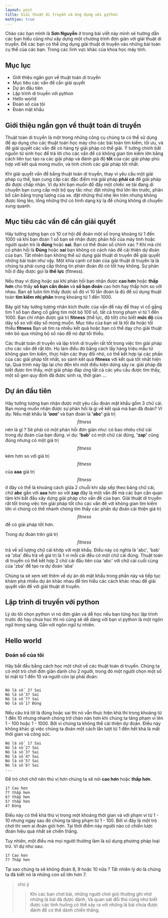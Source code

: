 ```yaml
---
layout: post
title: Giải thuật di truyền và ứng dụng với python
mathjax: true
---
```


Chào các bạn mình là **Sơn Nguyễn** ở trong bài viết này mình sẽ hướng dẫn các bạn hiểu cũng như xây dựng một chương trình đơn giản với giải thuật di truyền. Để các bạn có thể ứng dụng giải thuật di truyền vào những bài toán cụ thể của các bạn. Trong các lĩnh vực khác của khoa học máy tính.
<br/>






## Mục lục

- Giới thiệu ngắn gọn về thuật toán di truyền
- Mục tiêu các vấn đề cần giải quyết
- Dự án đầu tiên
- Lập trình di truyền với python
- Hello world
- Đoán số của tôi
- Đoán mật khẩu


## Giới thiệu ngắn gọn về thuật toán di truyền
Thuật toán di truyền là một trong những công cụ chúng ta có thể sử dụng để áp dụng cho các thuật toán học máy cho các bài toán tìm kiếm, tối ưu, và để giải quyết các vấn đề có hàng tỷ giải pháp có thể giải. Ý tưởng chính bắt nguồn từ sinh học để trả lời cho các vấn đề có không gian tìm kiếm lớn bằng cách liên tục tạo ra các giải pháp và đánh giá độ **tốt** của các giải pháp phù hợp với kết quả mong muốn, và tinh chỉnh các giải pháp tốt nhất.

Khi giải quyết vấn đề bằng thuật toán di truyền, thay vì yêu cầu một giải pháp cụ thể, bạn cung cấp các đặc điểm mà giải pháp **phải có** để giải pháp đó được chấp nhận. Ví dụ khi bạn muốn đổ đầy một chiếc xe tải đang di chuyển bạn cung cấp một bộ quy tắc như: đặt những thứ lớn lên trước, phân bổ cân bằng trọng lượng của xe. đặt những thứ nhẹ lên trên nhưng không được lỏng lẻo, lồng những thứ có hình dạng kỳ lạ để chúng không di chuyển xung quanh.


## Mục tiêu các vấn đề cần giải quyết
Hãy tưởng tượng bạn có 10 cơ hội để đoán một số trong khoảng từ 1 đến 1000 và khi bạn đoán 1 số bạn sẽ nhận được phản hồi của máy tính hoặc người quản trò là **đúng** hoặc **sai**. Bạn có thể đoán số chính xác ? Khi mà chỉ có phản hồi là **Đúng** hoặc **sai** bạn không có cách nào để cải thiện dự đoán của bạn. Tất nhiên bạn không thể sử dụng giải thuật di truyền để giải quyết những bài toán như vậy. Một khía cạnh cơ bản của giải thuật di truyền là  là chúng ta phải cung cấp thông tin phán đoán đó có tốt hay không. Sự phản hồi ở đây được gọi là **thể lực** (fitness).


Nếu thay vì đúng hoặc sai khi phản hồi bạn nhận được **cao hơn** hoặc **thấp hơn** cho thấy **số bạn cần đoán** và **số bạn đoán** cao hơn hay thấp hơn so với nhau. Bạn sẽ luôn tìm thấy được số đó vì 10 lần đoán là đủ để sử dụng thuật toán **tìm kiếm nhị phân** trong khoảng từ 1 đến 1000.

Bây giờ hãy tưởng tượng nhân kích thước của vấn đề này để thay vì cố gắng tìm 1 số bạn đang cố gắng tìm một bộ 100 số, tất cả trong phạm vi từ 1 đến 1000. Bạn chỉ nhận được giá trị **fitness** (thể lực, độ tốt) cho biết **mức độ** của dãy số so với dãy số mong muốn. Mục tiêu của bạn sẽ là tối đa hoặc tối thiểu **fitness** Bạn sẽ tìm ra nhiều kết quả hoặc bạn có thể dạy cho giải thuật nên bỏ qua những bộ số nào để nó đạt tối thiểu.

Các thuật toán di truyền và lập trình di truyền rất tốt trong việc tìm giải pháp cho các vấn đề rất lớn. Họ làm điều đó bằng cách lấy hàng triệu mẫu từ không gian tìm kiếm, thực hiện các thay đổi nhỏ, có thể kết hợp lại các phần của các giải pháp tốt nhất, so sánh kết quả **fitness** với kết quả tốt nhất hiện tại. Quá trình này lặp lại cho đến khi một điều kiện dừng sảy ra: giải pháp đã biết được tìm thấy, một giải pháp đáp ứng tất cả các yêu cầu được tìm thấy, một số gen quy định đã được sinh ra, thời gian ...

## Dự án đầu tiên

Hãy tưởng tượng bạn nhận được một yêu cầu đoán mật khẩu gồm 3 chữ cái. Bạn mong muốn nhận được sự phản hồi là gì về kết quả mà bạn đã đoán? Ví dụ: Nếu mật khẩu là ***'aaa'*** và bạn đoán là **'abc'** giá trị $$ fitness $$ nên là gì ? Sẽ phải có một phản hồi đơn giản như: có bao nhiêu chữ cái trong dự đoán của bạn đúng. ví dụ: **'bab'** có một chữ cái đúng, **'zap'** cũng đúng nhưng có một giá trị $$ fitness $$ kém hơn so với giá trị $$ fitness $$ của **aaa**  giá trị $$ fitness $$ ở đây có thể là khoảng cách giữa 2 chuỗi khi sắp sếp theo bảng chữ cái, chữ **abc** gần với **aaa** hơn so với **zap** đây là một vấn đề mà các bạn cần quan tâm khi bắt đầu xây dựng giải pháp cho vấn đề của bạn. Giải thuật di truyền rất tốt trong việc tìm giải pháp tốt cho các vấn đề với không gian tìm kiếm lớn vì chúng có thể nhanh chóng tìm thấy các phần dự đoán cải thiện giá trị $$ fitness $$ để có giải pháp tốt hơn.

Trong dự đoán trên giá trị $$ fitness $$ trả về số lượng chữ cái khớp với mật khẩu. Điều này có nghĩa là 'abc', 'bab' và 'zba' đều trả về giá trị là 1 vì mỗi cái đều có một chữ cái đúng. Thuật toán di truyền có thể kết hợp 2 chữ cái đầu tiên của 'abc' với chữ cái cuối cùng của 'zba' để tạo ra dự đoán 'aba'

Chúng ta sẽ xem xét thêm về dự án dò mật khẩu trong phần này và tiếp tục khám phá nhiều dự án khác nhau để tìm hiểu các cách khác nhau để giải quyết vấn đề với giải thuật di truyền.

## Lập trình di truyền với python

Lý do tôi chọn python vì nó đơn giản và dễ học nếu bạn từng học lập trình trước đó hay chưa học thì nó cũng sẽ dễ dàng với bạn vì python là một ngôn ngữ trong sáng. Gần với ngôn ngữ tự nhiên.

## Hello world

### Đoán số của tôi

Hãy bắt đầu bằng cách học một chút về các thuật toán di truyền. Chúng ta có một trò chơi đơn giản dành cho 2 người, trong đó một người chọn một số bí mật từ 1 đến 10 và người còn lại phải đoán:

```

Nó là số  2? Sai
Nó là số 3? Sai
Nó là số 7? Sai
Nó là số 1? Đúng

```

Nếu câu trả lời là đúng hoặc sai thì nó vẫn thực hiện khả thi trong khoảng từ 1 đến 10 nhưng nhanh chóng trở chán nản hơn khi chúng ta tăng phạm vi lên 1 - 100 hoặc 1 - 1000. Bởi vì chúng ta không thể cải thiện dự đoán. Điều này không khác gì việc chúng ta đoán một cách lần lượt từ 1 đến hết khá là mất thời gian và công sức.

```
Nó là số  1? Sai
Nó là số 2? Sai
Nó là số 3? Sai
Nó là số 4? Sai
Nó là số 5? Sai
Nó là số 6? Sai
...

```

Để trò chơi chở nên thú vị hơn chúng ta sẽ nói **cao hơn** hoặc **thấp hơn**.

```
1? Cao hơn
7? thấp hơn
6? thấp hơn
5? thấp hơn
4? Đúng

```

Điều này có thể khá thú vị trong một khoảng thời gian và với phạm vi từ 1 - 10 nhưng ngay sau đó chúng ta tăng phạm từ 1 - 100. Bởi vì đây là một trò chơi thi xem ai đoán giỏi hơn. Tại thời điểm này người nào có chiến lược đoán hiệu quả nhất sẽ chiến thắng.

Tuy nhiên, một điều mà mọi người thường làm là sử dụng phương pháp loại trừ. Ví dự như sau:

```
1? Cao hơn
7? Thấp hơn
```

Tại sao chúng ta sẽ không đoán 8, 9 hoặc 10 nữa ? Tất nhiên lý do là chúng ta đã biết nó là những con số lớn hơn 7.

> chú ý
>> Khi các bạn chơi bài, những người chơi giỏi thường ghi nhớ những lá bài  đã được đánh. Và quan sát đối thủ cũng như biết được các tình huống có thể xảy ra với những lá bài chưa được đánh để có thể dành chiến thắng.
